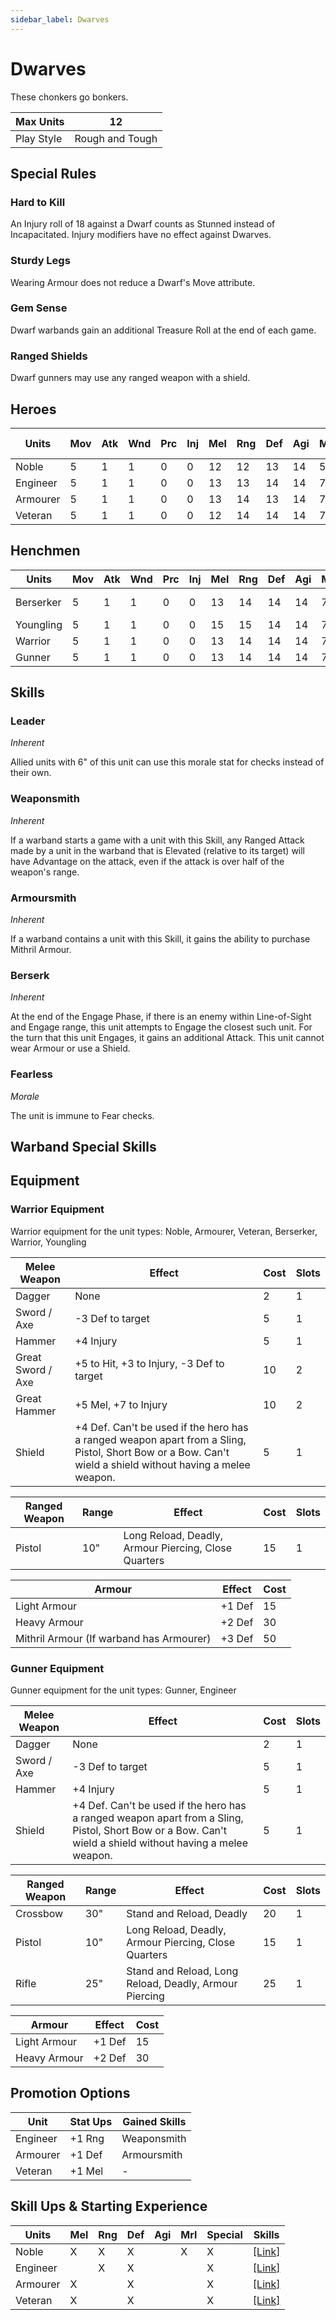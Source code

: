 ```yaml
---
sidebar_label: Dwarves
---
```

# Dwarves
These chonkers go bonkers.

| Max Units | 12 |
| ---- | ---- |
| Play Style | Rough and Tough |

## Special Rules
### Hard to Kill
An Injury roll of 18 against a Dwarf counts as Stunned instead of Incapacitated. Injury modifiers have no effect against Dwarves.
### Sturdy Legs
Wearing Armour does not reduce a Dwarf's Move attribute.
### Gem Sense
Dwarf warbands gain an additional Treasure Roll at the end of each game.
### Ranged Shields
Dwarf gunners may use any ranged weapon with a shield.
## Heroes
| Units | Mov | Atk | Wnd | Prc | Inj | Mel | Rng | Def | Agi | Mrl | Skills | Cost |  Cap | Skill Ups |
| ---- | ---- | ---- | ---- | ---- | ---- | ---- | ---- | ---- | ---- | ---- | ---- | ---- | ---- | ---- |
| Noble | 5 | 1 | 1| 0| 0 | 12 | 12 | 13 | 14 | 5 | [Leader](#leader) | 75 | 1 | [\[Link\]](docs/8.%20Reference/4.%20Skill%20Search.md?filter=Melee,Ranged,Defense,Morale,Dwarves) |
| Engineer | 5 | 1 | 1| 0| 0 | 13 | 13 | 14 | 14 | 7 | [Weaponsmith](#weaponsmith) | 70 | 1 | [\[Link\]](docs/8.%20Reference/4.%20Skill%20Search.md?filter=Ranged,Defense,Dwarves) |
| Armourer | 5 | 1 | 1| 0| 0 | 13 | 14 | 13 | 14 | 7 | [Armoursmith](#armoursmith) | 55 | 1 | [\[Link\]](docs/8.%20Reference/4.%20Skill%20Search.md?filter=Melee,Defense,Dwarves) |
| Veteran | 5 | 1 | 1| 0| 0 | 12 | 14 | 14 | 14 | 7 |  | 45 | - | [\[Link\]](docs/8.%20Reference/4.%20Skill%20Search.md?filter=Melee,Defense,Dwarves) |

## Henchmen
| Units | Mov | Atk | Wnd | Prc | Inj | Mel | Rng | Def | Agi | Mrl | Skills | Cost |  Cap |
| ---- | ---- | ---- | ---- | ---- | ---- | ---- | ---- | ---- | ---- | ---- | ---- | ---- | ---- |
| Berserker | 5 | 1 | 1| 0| 0 | 13 | 14 | 14 | 14 | 7 | [Berserk](#berserk), [Fearless](#fearless) | 45 | 2 |
| Youngling | 5 | 1 | 1| 0| 0 | 15 | 15 | 14 | 14 | 7 |  | 30 | - |
| Warrior | 5 | 1 | 1| 0| 0 | 13 | 14 | 14 | 14 | 7 |  | 40 | - |
| Gunner | 5 | 1 | 1| 0| 0 | 13 | 14 | 14 | 14 | 7 |  | 40 | 4 |

## Skills 
### Leader
*Inherent*

Allied units with 6" of this unit can use this morale stat for checks instead of their own.
### Weaponsmith
*Inherent*

If a warband starts a game with a unit with this Skill, any Ranged Attack made by a unit in the warband that is Elevated (relative to its target) will have Advantage on the attack, even if the attack is over half of the weapon's range.
### Armoursmith
*Inherent*

If a warband contains a unit with this Skill, it gains the ability to purchase Mithril Armour.
### Berserk
*Inherent*

At the end of the Engage Phase, if there is an enemy within Line-of-Sight and Engage range, this unit attempts to Engage the closest such unit. For the turn that this unit Engages, it gains an additional Attack. This unit cannot wear Armour or use a Shield.
### Fearless
*Morale*

The unit is immune to Fear checks.

## Warband Special Skills 

## Equipment

### Warrior Equipment 
Warrior equipment for the unit types: Noble, Armourer, Veteran, Berserker, Warrior, Youngling

| Melee Weapon | Effect | Cost | Slots |
| ---- | ------ | ---- | ----- |
| Dagger | None | 2 | 1 |
| Sword / Axe | -3 Def to target | 5 | 1 |
| Hammer | +4 Injury | 5 | 1 |
| Great Sword / Axe | +5 to Hit, +3 to Injury, -3 Def to target | 10 | 2 |
| Great Hammer | +5 Mel, +7 to Injury | 10 | 2 |
| Shield | +4 Def. Can't be used if the hero has a ranged weapon apart from a Sling, Pistol, Short Bow or a Bow. Can't wield a shield without having a melee weapon. | 5 | 1 |

| Ranged Weapon | Range | Effect | Cost | Slots |
| ---- | ----- | ------ | ---- | ----- |
| Pistol | 10" | Long Reload, Deadly, Armour Piercing, Close Quarters | 15 | 1 |

| Armour | Effect | Cost |
| ---- | ------ | ---- |
| Light Armour | +1 Def | 15 |
| Heavy Armour | +2 Def | 30 |
| Mithril Armour (If warband has Armourer) | +3 Def | 50 |

### Gunner Equipment 
Gunner equipment for the unit types: Gunner, Engineer

| Melee Weapon | Effect | Cost | Slots |
| ---- | ------ | ---- | ----- |
| Dagger | None | 2 | 1 |
| Sword / Axe | -3 Def to target | 5 | 1 |
| Hammer | +4 Injury | 5 | 1 |
| Shield | +4 Def. Can't be used if the hero has a ranged weapon apart from a Sling, Pistol, Short Bow or a Bow. Can't wield a shield without having a melee weapon. | 5 | 1 |

| Ranged Weapon | Range | Effect | Cost | Slots |
| ---- | ----- | ------ | ---- | ----- |
| Crossbow | 30" | Stand and Reload, Deadly | 20 | 1 |
| Pistol | 10" | Long Reload, Deadly, Armour Piercing, Close Quarters | 15 | 1 |
| Rifle | 25" | Stand and Reload, Long Reload, Deadly, Armour Piercing | 25 | 1 |

| Armour | Effect | Cost |
| ---- | ------ | ---- |
| Light Armour | +1 Def | 15 |
| Heavy Armour | +2 Def | 30 |

## Promotion Options
| Unit | Stat Ups | Gained Skills |
| ---- | ---- | ---- |
| Engineer | +1 Rng | Weaponsmith |
| Armourer | +1 Def | Armoursmith |
| Veteran | +1 Mel | - |

## Skill Ups & Starting Experience
| Units | Mel | Rng | Def | Agi | Mrl | Special | Skills |
| ---- | ---- | ---- | ---- | ---- | ---- | ---- | ---- |
| Noble | X | X | X |  | X | X | [\[Link\]](docs/8.%20Reference/4.%20Skill%20Search.md?filter=Melee,Ranged,Defense,Morale,Dwarves) |
| Engineer |  | X | X |  |  | X | [\[Link\]](docs/8.%20Reference/4.%20Skill%20Search.md?filter=Ranged,Defense,Dwarves) |
| Armourer | X |  | X |  |  | X | [\[Link\]](docs/8.%20Reference/4.%20Skill%20Search.md?filter=Melee,Defense,Dwarves) |
| Veteran | X |  | X |  |  | X | [\[Link\]](docs/8.%20Reference/4.%20Skill%20Search.md?filter=Melee,Defense,Dwarves) |
